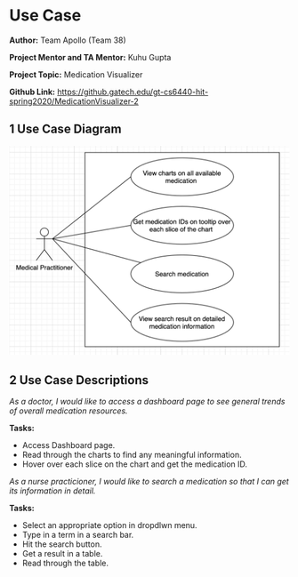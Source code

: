 # Use Case

**Author:** Team Apollo (Team 38)

**Project Mentor and TA Mentor:** Kuhu Gupta

**Project Topic:** Medication Visualizer

**Github Link:** https://github.gatech.edu/gt-cs6440-hit-spring2020/MedicationVisualizer-2

## 1 Use Case Diagram

![Alt text](use_case.png "Use Case Diagram")

## 2 Use Case Descriptions

*As a doctor, I would like to access a dashboard page to see general trends of overall medication resources.*

**Tasks:**
* Access Dashboard page.
* Read through the charts to find any meaningful information.
* Hover over each slice on the chart and get the medication ID.


*As a nurse practicioner, I would like to search a medication so that I can get its information in detail.*

**Tasks:**
* Select an appropriate option in dropdlwn menu.
* Type in a term in a search bar.
* Hit the search button.
* Get a result in a table.
* Read through the table.








